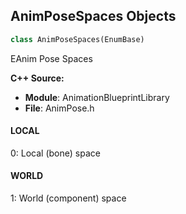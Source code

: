 ## AnimPoseSpaces Objects

```python
class AnimPoseSpaces(EnumBase)
```

EAnim Pose Spaces

**C++ Source:**

- **Module**: AnimationBlueprintLibrary
- **File**: AnimPose.h

<a id="unreal.AnimPoseSpaces.LOCAL"></a>

#### LOCAL

0: Local (bone) space

<a id="unreal.AnimPoseSpaces.WORLD"></a>

#### WORLD

1: World (component) space

<a id="unreal.AnimDataEvalType"></a>